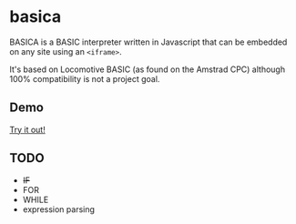 # basica

BASICA is a BASIC interpreter written in Javascript that can be embedded on any site using an `<iframe>`.

It's based on Locomotive BASIC (as found on the Amstrad CPC) although 100% compatibility is not a project goal.

## Demo

[Try it out!](http://labs.curiouschip.com/basica/embed/)

## TODO

  * <del>IF</del>
  * FOR
  * WHILE
  * expression parsing